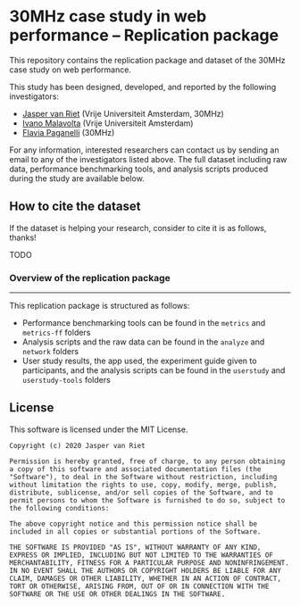 # 30MHz case study in web performance – Replication package

This repository contains the replication package and dataset of the 30MHz case study on web performance.

This study has been designed, developed, and reported by the following investigators:

- [Jasper van Riet](https://jaspervanriet.nl) (Vrije Universiteit Amsterdam, 30MHz)
- [Ivano Malavolta](https://www.ivanomalavolta.com) (Vrije Universiteit Amsterdam)
- [Flavia Paganelli](https://nl.linkedin.com/in/flaviapaganelli) (30MHz)

For any information, interested researchers can contact us by sending an email to any of the investigators listed above.
The full dataset including raw data, performance benchmarking tools, and analysis scripts produced during the study are available below.

## How to cite the dataset
If the dataset is helping your research, consider to cite it is as follows, thanks!

TODO

### Overview of the replication package
---

This replication package is structured as follows:

- Performance benchmarking tools can be found in the `metrics` and `metrics-ff` folders
- Analysis scripts and the raw data can be found in the `analyze` and `network` folders
- User study results, the app used, the experiment guide given to participants, and the analysis scripts can be found in the `userstudy` and `userstudy-tools` folders


## License

This software is licensed under the MIT License.

```
Copyright (c) 2020 Jasper van Riet

Permission is hereby granted, free of charge, to any person obtaining a copy of this software and associated documentation files (the "Software"), to deal in the Software without restriction, including without limitation the rights to use, copy, modify, merge, publish, distribute, sublicense, and/or sell copies of the Software, and to permit persons to whom the Software is furnished to do so, subject to the following conditions:

The above copyright notice and this permission notice shall be included in all copies or substantial portions of the Software.

THE SOFTWARE IS PROVIDED "AS IS", WITHOUT WARRANTY OF ANY KIND, EXPRESS OR IMPLIED, INCLUDING BUT NOT LIMITED TO THE WARRANTIES OF MERCHANTABILITY, FITNESS FOR A PARTICULAR PURPOSE AND NONINFRINGEMENT. IN NO EVENT SHALL THE AUTHORS OR COPYRIGHT HOLDERS BE LIABLE FOR ANY CLAIM, DAMAGES OR OTHER LIABILITY, WHETHER IN AN ACTION OF CONTRACT, TORT OR OTHERWISE, ARISING FROM, OUT OF OR IN CONNECTION WITH THE SOFTWARE OR THE USE OR OTHER DEALINGS IN THE SOFTWARE.
```